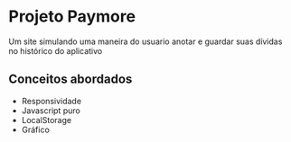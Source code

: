 # Projeto Paymore

Um site simulando uma maneira do usuario anotar e guardar suas dívidas no histórico do aplicativo

## Conceitos abordados

- Responsividade
- Javascript puro
- LocalStorage
- Gráfico

